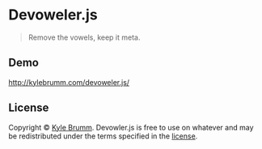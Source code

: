 # Devoweler.js

> Remove the vowels, keep it meta.


## Demo

http://kylebrumm.com/devoweler.js/


## License

Copyright © [Kyle Brumm](http://kylebrumm.com). Devowler.js is free to use on whatever and may be redistributed under the terms specified in the [license](LICENSE.md).

